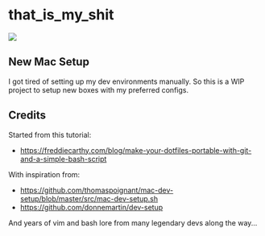 # that_is_my_shit
![](https://media.giphy.com/media/QMHoU66sBXqqLqYvGO/giphy.gif)
## New Mac Setup
I got tired of setting up my dev environments manually. So this is a WIP project to setup new boxes with my preferred configs.

## Credits
Started from this tutorial:
* https://freddiecarthy.com/blog/make-your-dotfiles-portable-with-git-and-a-simple-bash-script

With inspiration from:
* https://github.com/thomaspoignant/mac-dev-setup/blob/master/src/mac-dev-setup.sh
* https://github.com/donnemartin/dev-setup

And years of vim and bash lore from many legendary devs along the way...

